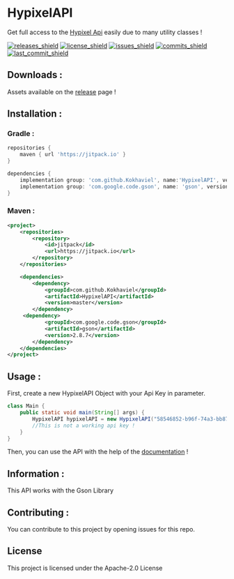 #   HypixelAPI
Get full access to the [Hypixel Api](https://api.hypixel.net/) easily due to many utility classes !

[releases_shield]: https://img.shields.io/github/v/release/Kokhaviel/HypixelAPI?include_prereleases
[releases]: https://github.com/Kokhaviel/HypixelAPI/releases/latest/
[license_shield]: https://img.shields.io/github/license/Kokhaviel/HypixelAPI
[license]: https://github.com/Kokhaviel/HypixelAPI/blob/master/LICENSE
[issues_shield]: https://img.shields.io/github/issues/Kokhaviel/HypixelAPI
[issues]: https://github.com/Kokhaviel/HypixelAPI/issues
[commits_shield]: https://img.shields.io/github/commit-activity/m/Kokhaviel/HypixelAPI
[commits]: https://github.com/Kokhaviel/HypixelAPI/commits/master
[last_commit_shield]: https://img.shields.io/github/last-commit/Kokhaviel/HypixelAPI

[![releases_shield][]][releases]
[![license_shield][]][license]
[![issues_shield][]][issues]
[![commits_shield][]][commits]
[![last_commit_shield][]][commits]

## Downloads :
Assets available on the [release](https://github.com/Kokhaviel/HypixelAPI/releases) page !

## Installation :
### Gradle :
```groovy    
repositories {
    maven { url 'https://jitpack.io' }
}

dependencies {
    implementation group: 'com.github.Kokhaviel', name:'HypixelAPI', version:'master'
    implementation group: 'com.google.code.gson', name: 'gson', version: '2.8.7'
}
```

### Maven :

```xml
<project>
    <repositories>
        <repository>
            <id>jitpack</id>
            <url>https://jitpack.io</url>
        </repository>
    </repositories>

    <dependencies>
        <dependency>
            <groupId>com.github.Kokhaviel</groupId>
            <artifactId>HypixelAPI</artifactId>
            <version>master</version>
        </dependency>
     <dependency>
            <groupId>com.google.code.gson</groupId>
            <artifactId>gson</artifactId>
            <version>2.8.7</version>
        </dependency>
    </dependencies>
</project>
```

## Usage :
First, create a new HypixelAPI Object with your Api Key in parameter.

```java
class Main {
	public static void main(String[] args) {
		HypixelAPI hypixelAPI = new HypixelAPI("58546852-b96f-74a3-bb87-b5a64137c98c");
		//This is not a working api key !
	}
}

```

Then, you can use the API with the help of the [documentation](https://kokhaviel.github.io/javadoc/hypixelapi/) !

## Information :
This API works with the Gson Library

## Contributing :
You can contribute to this project by opening issues for this repo.

## License
This project is licensed under the Apache-2.0 License 
